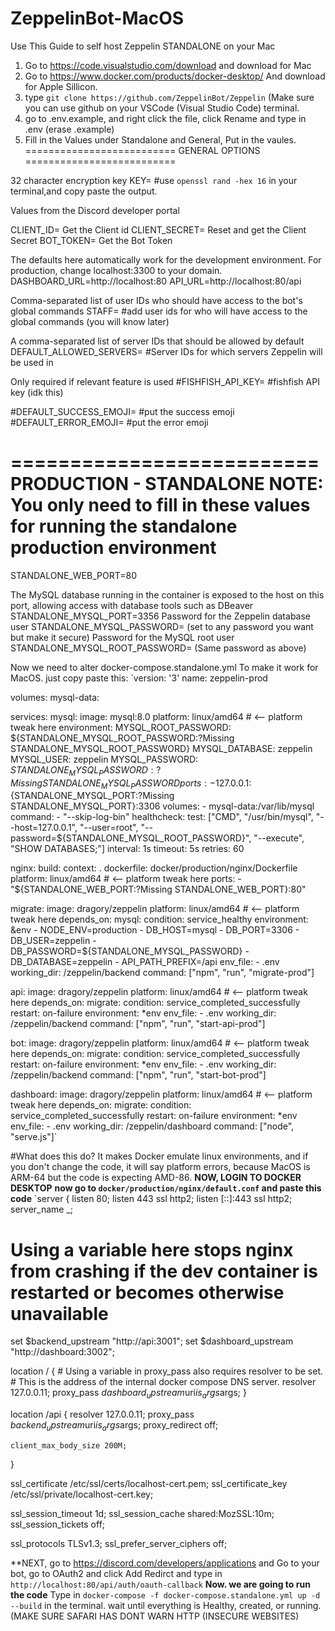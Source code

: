 # ZeppelinBot-MacOS
Use This Guide to self host Zeppelin STANDALONE on your Mac
1. Go to https://code.visualstudio.com/download and download for Mac
2. Go to https://www.docker.com/products/docker-desktop/ And download for Apple Sillicon.
3. type `git clone https://github.com/ZeppelinBot/Zeppelin` (Make sure you can use github on your VSCode (Visual Studio Code) terminal.
4. go to .env.example, and right click the file, click Rename and type in .env (erase .example)
5. Fill in the Values under Standalone and General, Put in the vaules.
 ==========================
 GENERAL OPTIONS
 ==========================

 32 character encryption key
KEY= #use `openssl rand -hex 16` in your terminal,and copy paste the output.

Values from the Discord developer portal

CLIENT_ID= Get the Client id
CLIENT_SECRET= Reset and get the Client Secret
BOT_TOKEN= Get the Bot Token

 The defaults here automatically work for the development environment.
 For production, change localhost:3300 to your domain.
DASHBOARD_URL=http://localhost:80
API_URL=http://localhost:80/api

 Comma-separated list of user IDs who should have access to the bot's global commands
STAFF= #add user ids for who will have access to the global commands (you will know later)

 A comma-separated list of server IDs that should be allowed by default
DEFAULT_ALLOWED_SERVERS= #Server IDs for which servers Zeppelin will be used in

 Only required if relevant feature is used
#FISHFISH_API_KEY= #fishfish API key (idk this)

#DEFAULT_SUCCESS_EMOJI= #put the success emoji
#DEFAULT_ERROR_EMOJI= #put the error emoji


 ==========================
 PRODUCTION - STANDALONE
NOTE: You only need to fill in these values for running the standalone production environment
==========================

STANDALONE_WEB_PORT=80

 The MySQL database running in the container is exposed to the host on this port,
 allowing access with database tools such as DBeaver
STANDALONE_MYSQL_PORT=3356
 Password for the Zeppelin database user
STANDALONE_MYSQL_PASSWORD= (set to any password you want but make it secure)
 Password for the MySQL root user
STANDALONE_MYSQL_ROOT_PASSWORD= (Same password as above)

Now we need to alter docker-compose.standalone.yml 
To make it work for MacOS.
just copy paste this:
`version: '3'
name: zeppelin-prod

volumes:
  mysql-data:

services:
  mysql:
    image: mysql:8.0
    platform: linux/amd64   # <-- platform tweak here
    environment:
      MYSQL_ROOT_PASSWORD: ${STANDALONE_MYSQL_ROOT_PASSWORD:?Missing STANDALONE_MYSQL_ROOT_PASSWORD}
      MYSQL_DATABASE: zeppelin
      MYSQL_USER: zeppelin
      MYSQL_PASSWORD: ${STANDALONE_MYSQL_PASSWORD:?Missing STANDALONE_MYSQL_PASSWORD}
    ports:
      - 127.0.0.1:${STANDALONE_MYSQL_PORT:?Missing STANDALONE_MYSQL_PORT}:3306
    volumes:
      - mysql-data:/var/lib/mysql
    command:
      - "--skip-log-bin"
    healthcheck:
      test: ["CMD", "/usr/bin/mysql", "--host=127.0.0.1", "--user=root", "--password=${STANDALONE_MYSQL_ROOT_PASSWORD}", "--execute", "SHOW DATABASES;"]
      interval: 1s
      timeout: 5s
      retries: 60

  nginx:
    build:
      context: .
      dockerfile: docker/production/nginx/Dockerfile
    platform: linux/amd64   # <-- platform tweak here
    ports:
      - "${STANDALONE_WEB_PORT:?Missing STANDALONE_WEB_PORT}:80"

  migrate:
    image: dragory/zeppelin
    platform: linux/amd64   # <-- platform tweak here
    depends_on:
      mysql:
        condition: service_healthy
    environment: &env
      - NODE_ENV=production
      - DB_HOST=mysql
      - DB_PORT=3306
      - DB_USER=zeppelin
      - DB_PASSWORD=${STANDALONE_MYSQL_PASSWORD}
      - DB_DATABASE=zeppelin
      - API_PATH_PREFIX=/api
    env_file:
      - .env
    working_dir: /zeppelin/backend
    command: ["npm", "run", "migrate-prod"]

  api:
    image: dragory/zeppelin
    platform: linux/amd64   # <-- platform tweak here
    depends_on:
      migrate:
        condition: service_completed_successfully
    restart: on-failure
    environment: *env
    env_file:
      - .env
    working_dir: /zeppelin/backend
    command: ["npm", "run", "start-api-prod"]

  bot:
    image: dragory/zeppelin
    platform: linux/amd64   # <-- platform tweak here
    depends_on:
      migrate:
        condition: service_completed_successfully
    restart: on-failure
    environment: *env
    env_file:
      - .env
    working_dir: /zeppelin/backend
    command: ["npm", "run", "start-bot-prod"]

  dashboard:
    image: dragory/zeppelin
    platform: linux/amd64   # <-- platform tweak here
    depends_on:
      migrate:
        condition: service_completed_successfully
    restart: on-failure
    environment: *env
    env_file:
      - .env
    working_dir: /zeppelin/dashboard
    command: ["node", "serve.js"]`

  #What does this do? It makes Docker emulate linux environments, and if you don't change the code, it will say platform errors, because MacOS is ARM-64 but the code is expecting AMD-86.
 **NOW, LOGIN TO DOCKER DESKTOP**
**now go to `docker/production/nginx/default.conf` and paste this code**
`server {
listen 80;
  listen 443 ssl http2;
  listen [::]:443 ssl http2;
  server_name _;

  # Using a variable here stops nginx from crashing if the dev container is restarted or becomes otherwise unavailable
  set $backend_upstream "http://api:3001";
  set $dashboard_upstream "http://dashboard:3002";

  location / {
    # Using a variable in proxy_pass also requires resolver to be set.
    # This is the address of the internal docker compose DNS server.
    resolver 127.0.0.11;
    proxy_pass $dashboard_upstream$uri$is_args$args;
  }

  location /api {
    resolver 127.0.0.11;
    proxy_pass $backend_upstream$uri$is_args$args;
    proxy_redirect off;

    client_max_body_size 200M;
  }

  ssl_certificate /etc/ssl/certs/localhost-cert.pem;
  ssl_certificate_key /etc/ssl/private/localhost-cert.key;

  ssl_session_timeout 1d;
  ssl_session_cache shared:MozSSL:10m;
  ssl_session_tickets off;

  ssl_protocols TLSv1.3;
  ssl_prefer_server_ciphers off;
  
**NEXT, go to https://discord.com/developers/applications and Go to your bot, go to OAuth2 and click Add Redirct and type in `http://localhost:80/api/auth/oauth-callback`
**Now. we are going to run the code**
Type in `docker-compose -f docker-compose.standalone.yml up -d --build` in the terminal. wait until everything is Healthy, created, or running. (MAKE SURE SAFARI HAS DONT WARN HTTP (INSECURE WEBSITES)
